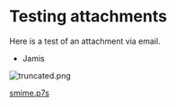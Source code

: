 # Testing attachments

Here is a test of an attachment via email.

- Jamis



![truncated.png](unnamed_ec1b8ca1f91e4d4c9ff49b7889463e85.png)

[smime.p7s](unnamed_4b0dbb418d5248f1942c3fe860e7a113.p7s)
